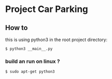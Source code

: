 # Project Car Parking

## How to
this is using python3
in the root project directory:
```
$ python3 __main__.py
```


### build an run on linux ?

```
$ sudo apt-get python3
```